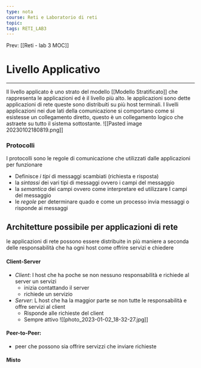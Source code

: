 ```yaml
---
type: nota
course: Reti e Laboratorio di reti
topic: 
tags: RETI_LAB3 
---
```


Prev: [[Reti - lab 3 MOC]]

# Livello Applicativo
---

Il livello applicato è uno strato del modello [[Modello Stratificato]] che rappresenta le applicazioni ed è il livello più alto. le applicazioni sono dette applicazioni di rete queste sono distribuiti su più host terminali.
I livelli applicazioni nei due lati della comunicazione si comportano come si esistesse un collegamento diretto, questo è un collegamento logico che astraete su tutto il sistema sottostante. 
![[Pasted image 20230102180819.png]]
### Protocolli
I protocolli sono le regole di comunicazione che utilizzati dalle applicazioni per funzionare
- Definisce _i tipi_ di messaggi scambiati (richiesta e risposta)
- la _sintassi_ dei vari tipi di messaggi ovvero i campi del messaggio
- la _semantica_ dei campi ovvero come interpretare ed utilizzare I campi del messaggio
- le _regole_ per determinare quado e come un processo invia messaggi o risponde ai messaggi

## Architetture possibile per applicazioni di rete
le applicazioni di rete possono essere distribuite in più maniere a seconda delle responsabilità che ha ogni host come offrire servizi e chiedere 
#### Client-Server
- _Client_: l host che ha poche se non nessuno responsabilità e richiede al server un servizi
	- inizia contattando il server
	- richiede un servizio
- _Server_: L host che ha la maggior parte se non tutte le responsabilità e offre servizi al client
	- Risponde alle richieste del client
	- Sempre attivo
![[photo_2023-01-02_18-32-27.jpg]]
#### Peer-to-Peer:
- peer che possono sia offrire servizzi che inviare richieste 
#### Misto


